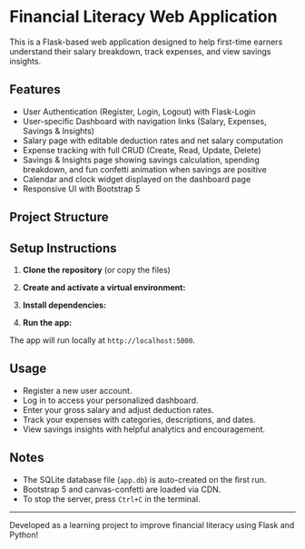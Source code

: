 # Financial Literacy Web Application

This is a Flask-based web application designed to help first-time earners understand their salary breakdown, track expenses, and view savings insights.

## Features

- User Authentication (Register, Login, Logout) with Flask-Login
- User-specific Dashboard with navigation links (Salary, Expenses, Savings & Insights)
- Salary page with editable deduction rates and net salary computation
- Expense tracking with full CRUD (Create, Read, Update, Delete)
- Savings & Insights page showing savings calculation, spending breakdown, and fun confetti animation when savings are positive
- Calendar and clock widget displayed on the dashboard page
- Responsive UI with Bootstrap 5

## Project Structure


## Setup Instructions

1. **Clone the repository** (or copy the files)

2. **Create and activate a virtual environment:**  

3. **Install dependencies:**  

4. **Run the app:**  

The app will run locally at `http://localhost:5000`.

## Usage

- Register a new user account.
- Log in to access your personalized dashboard.
- Enter your gross salary and adjust deduction rates.
- Track your expenses with categories, descriptions, and dates.
- View savings insights with helpful analytics and encouragement.

## Notes

- The SQLite database file (`app.db`) is auto-created on the first run.
- Bootstrap 5 and canvas-confetti are loaded via CDN.
- To stop the server, press `Ctrl+C` in the terminal.

---

Developed as a learning project to improve financial literacy using Flask and Python!

